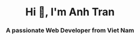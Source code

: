<h1 align="center">Hi 👋, I'm Anh Tran</h1>
<h3 align="center">A passionate Web Developer from Viet Nam</h3>
